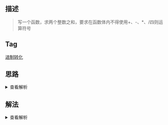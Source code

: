 ## 描述

> 写一个函数，求两个整数之和，要求在函数体内不得使用+、-、\*、/四则运算符号

## Tag

[进制转化](/_posts/sort#进制转化)

## 思路

<details>
<summary>查看解析</summary>

像这种限制了很多操作符的问题，第一时间要想到是进制问题

像 3(11)和 5(101)相加，我们自己做数学推算的话就知道首先是 1+1，然后这里有个进位，那么放在程序里这个逻辑应该怎么描述呢？方法比较巧妙

首先我们取 3 和 5 的异或，是 110，然后取 3 和 5 的与，是 1，1 表示 3 和 5 都有这个值，这里就对应了之前描述的进位情况，我们让与值左移 1 位表示进位，然后再和 35 的异或值相加，这里的相加不是直接用操作符相加，而是继续相加函数的这个过程，最终直至异或为 0（表示两个值相同）或者与为 0(表示两个值异或的值就是最终的值，也没有需要进位的情况)，这个方法的时间复杂度为 O(1)，因为我们最多只需要操作二进制数字长度次即可（比如 110 最多需要 3 次）

还有一种方法，是利用负数的二进制定义，一个数字的按位非等于其数值+1 的负值，比如~3 为-4，这就实现了++的操作，即-~num = num+1,--也简单，~-num = num-1,然后这样用循环将一个数字加到另外一个数字上，不过时间复杂度有点高，为 O(n)

</details>

## 解法

<details>
<summary>查看解析</summary>

> 方法 1

```js
function Add(num1, num2) {
	let sum = num1 ^ num2
	let num = num1 & num2
	if (num === 0) return sum
	return sum === 0 ? num << 1 : Add(sum, num << 1)
}
```

> 方法 2

```js
function Add(num1, num2) {
	if (num1 === 0) return num2
	if (num2 === 0) return num1
	if (num1 > 0) {
		while ((num1 = ~-num1)) {
			num2 = -~num2
		}
		return -~num2
	} else {
		while ((num1 = -~num1)) {
			num2 = ~-num2
		}
		return ~-num2
	}
}
```

</details>
